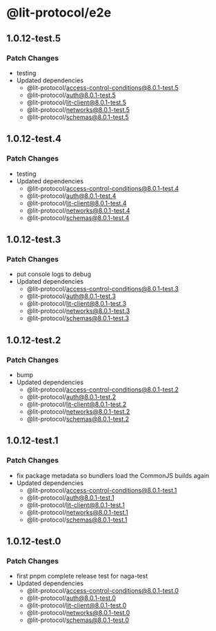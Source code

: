 # @lit-protocol/e2e

## 1.0.12-test.5

### Patch Changes

- testing
- Updated dependencies
  - @lit-protocol/access-control-conditions@8.0.1-test.5
  - @lit-protocol/auth@8.0.1-test.5
  - @lit-protocol/lit-client@8.0.1-test.5
  - @lit-protocol/networks@8.0.1-test.5
  - @lit-protocol/schemas@8.0.1-test.5

## 1.0.12-test.4

### Patch Changes

- testing
- Updated dependencies
  - @lit-protocol/access-control-conditions@8.0.1-test.4
  - @lit-protocol/auth@8.0.1-test.4
  - @lit-protocol/lit-client@8.0.1-test.4
  - @lit-protocol/networks@8.0.1-test.4
  - @lit-protocol/schemas@8.0.1-test.4

## 1.0.12-test.3

### Patch Changes

- put console logs to debug
- Updated dependencies
  - @lit-protocol/access-control-conditions@8.0.1-test.3
  - @lit-protocol/auth@8.0.1-test.3
  - @lit-protocol/lit-client@8.0.1-test.3
  - @lit-protocol/networks@8.0.1-test.3
  - @lit-protocol/schemas@8.0.1-test.3

## 1.0.12-test.2

### Patch Changes

- bump
- Updated dependencies
  - @lit-protocol/access-control-conditions@8.0.1-test.2
  - @lit-protocol/auth@8.0.1-test.2
  - @lit-protocol/lit-client@8.0.1-test.2
  - @lit-protocol/networks@8.0.1-test.2
  - @lit-protocol/schemas@8.0.1-test.2

## 1.0.12-test.1

### Patch Changes

- fix package metadata so bundlers load the CommonJS builds again
- Updated dependencies
  - @lit-protocol/access-control-conditions@8.0.1-test.1
  - @lit-protocol/auth@8.0.1-test.1
  - @lit-protocol/lit-client@8.0.1-test.1
  - @lit-protocol/networks@8.0.1-test.1
  - @lit-protocol/schemas@8.0.1-test.1

## 1.0.12-test.0

### Patch Changes

- first pnpm complete release test for naga-test
- Updated dependencies
  - @lit-protocol/access-control-conditions@8.0.1-test.0
  - @lit-protocol/auth@8.0.1-test.0
  - @lit-protocol/lit-client@8.0.1-test.0
  - @lit-protocol/networks@8.0.1-test.0
  - @lit-protocol/schemas@8.0.1-test.0
